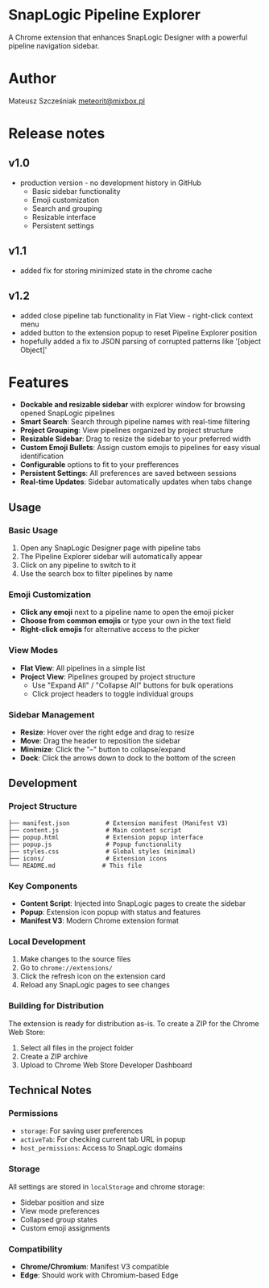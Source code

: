 # SnapLogic Pipeline Explorer

A Chrome extension that enhances SnapLogic Designer with a powerful pipeline navigation sidebar.

# Author
Mateusz Szcześniak
meteorit@mixbox.pl

# Release notes
## v1.0 
- production version - no development history in GitHub
  - Basic sidebar functionality
  - Emoji customization
  - Search and grouping
  - Resizable interface
  - Persistent settings
## v1.1
  - added fix for storing minimized state in the chrome cache

## v1.2
  - added close pipeline tab functionality in Flat View - right-click context menu 
  - added button to the extension popup to reset Pipeline Explorer position
  - hopefully added a fix to JSON parsing of corrupted patterns like '[object Object]'

# Features

- **Dockable and resizable sidebar** with explorer window for browsing opened SnapLogic pipelines
- **Smart Search**: Search through pipeline names with real-time filtering
- **Project Grouping**: View pipelines organized by project structure
- **Resizable Sidebar**: Drag to resize the sidebar to your preferred width
- **Custom Emoji Bullets**: Assign custom emojis to pipelines for easy visual identification
- **Configurable** options to fit to your prefferences
- **Persistent Settings**: All preferences are saved between sessions
- **Real-time Updates**: Sidebar automatically updates when tabs change


## Usage

### Basic Usage

1. Open any SnapLogic Designer page with pipeline tabs
2. The Pipeline Explorer sidebar will automatically appear
3. Click on any pipeline to switch to it
4. Use the search box to filter pipelines by name

### Emoji Customization

- **Click any emoji** next to a pipeline name to open the emoji picker
- **Choose from common emojis** or type your own in the text field
- **Right-click emojis** for alternative access to the picker

### View Modes

- **Flat View**: All pipelines in a simple list
- **Project View**: Pipelines grouped by project structure
  - Use "Expand All" / "Collapse All" buttons for bulk operations
  - Click project headers to toggle individual groups

### Sidebar Management

- **Resize**: Hover over the right edge and drag to resize
- **Move**: Drag the header to reposition the sidebar
- **Minimize**: Click the "–" button to collapse/expand
- **Dock**: Click the arrows down to dock to the bottom of the screen

## Development

### Project Structure

```
├── manifest.json          # Extension manifest (Manifest V3)
├── content.js             # Main content script
├── popup.html             # Extension popup interface
├── popup.js               # Popup functionality
├── styles.css             # Global styles (minimal)
├── icons/                 # Extension icons
└── README.md             # This file
```

### Key Components

- **Content Script**: Injected into SnapLogic pages to create the sidebar
- **Popup**: Extension icon popup with status and features
- **Manifest V3**: Modern Chrome extension format

### Local Development

1. Make changes to the source files
2. Go to `chrome://extensions/`
3. Click the refresh icon on the extension card
4. Reload any SnapLogic pages to see changes

### Building for Distribution

The extension is ready for distribution as-is. To create a ZIP for the Chrome Web Store:

1. Select all files in the project folder
2. Create a ZIP archive
3. Upload to Chrome Web Store Developer Dashboard

## Technical Notes

### Permissions

- `storage`: For saving user preferences
- `activeTab`: For checking current tab URL in popup
- `host_permissions`: Access to SnapLogic domains

### Storage

All settings are stored in `localStorage` and chrome storage:
- Sidebar position and size
- View mode preferences
- Collapsed group states
- Custom emoji assignments

### Compatibility

- **Chrome/Chromium**: Manifest V3 compatible
- **Edge**: Should work with Chromium-based Edge
